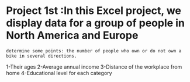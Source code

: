 # Project 1st :In this Excel project, we display data for a group of people in North America and Europe
    determine some points: the number of people who own or do not own a bike in several directions.
   1-Their ages
   2-Average annual income
   3-Distance of the workplace from home
   4-Educational level for each category
